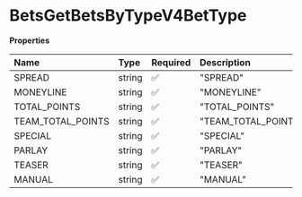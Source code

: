# BetsGetBetsByTypeV4BetType

**Properties**

| Name              | Type   | Required | Description         |
| :---------------- | :----- | :------- | :------------------ |
| SPREAD            | string | ✅       | "SPREAD"            |
| MONEYLINE         | string | ✅       | "MONEYLINE"         |
| TOTAL_POINTS      | string | ✅       | "TOTAL_POINTS"      |
| TEAM_TOTAL_POINTS | string | ✅       | "TEAM_TOTAL_POINTS" |
| SPECIAL           | string | ✅       | "SPECIAL"           |
| PARLAY            | string | ✅       | "PARLAY"            |
| TEASER            | string | ✅       | "TEASER"            |
| MANUAL            | string | ✅       | "MANUAL"            |
